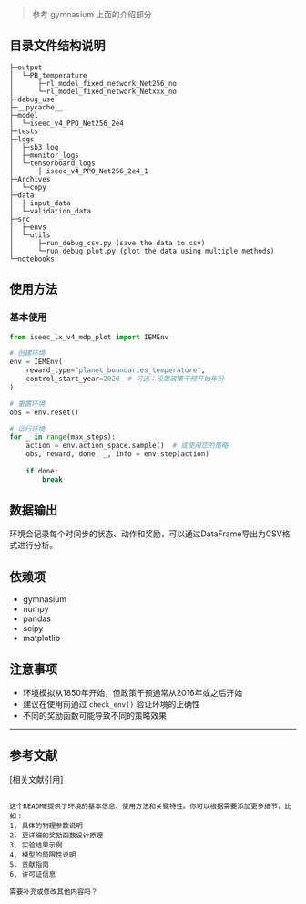 
> 参考 gymnasium 上面的介绍部分


## 目录文件结构说明

```
├─output
│  └─PB_temperature
│      ├─rl_model_fixed_network_Net256_no
│      └─rl_model_fixed_network_Netxxx_no
├─debug_use
├─__pycache__
├─model
│  └─iseec_v4_PPO_Net256_2e4
├─tests
├─logs
│  ├─sb3_log
│  ├─monitor_logs
│  └─tensorboard_logs
│      ├─iseec_v4_PPO_Net256_2e4_1
├─Archives
│  └─copy 
├─data
│  ├─input_data
│  └─validation_data
├─src
│  ├─envs
│  └─utils
│      ├─run_debug_csv.py (save the data to csv)
│      └─run_debug_plot.py (plot the data using multiple methods)
└─notebooks
```

## 使用方法

### 基本使用
```python
from iseec_lx_v4_mdp_plot import IEMEnv

# 创建环境
env = IEMEnv(
    reward_type="planet_boundaries_temperature",
    control_start_year=2020  # 可选：设置政策干预开始年份
)

# 重置环境
obs = env.reset()

# 运行环境
for _ in range(max_steps):
    action = env.action_space.sample()  # 或使用您的策略
    obs, reward, done, _, info = env.step(action)
    
    if done:
        break

```




## 数据输出

环境会记录每个时间步的状态、动作和奖励，可以通过DataFrame导出为CSV格式进行分析。

## 依赖项
- gymnasium
- numpy
- pandas
- scipy
- matplotlib

## 注意事项
- 环境模拟从1850年开始，但政策干预通常从2016年或之后开始
- 建议在使用前通过 `check_env()` 验证环境的正确性
- 不同的奖励函数可能导致不同的策略效果

---




## 参考文献
[相关文献引用]

```

这个README提供了环境的基本信息、使用方法和关键特性。你可以根据需要添加更多细节，比如：
1. 具体的物理参数说明
2. 更详细的奖励函数设计原理
3. 实验结果示例
4. 模型的局限性说明
5. 贡献指南
6. 许可证信息

需要补充或修改其他内容吗？